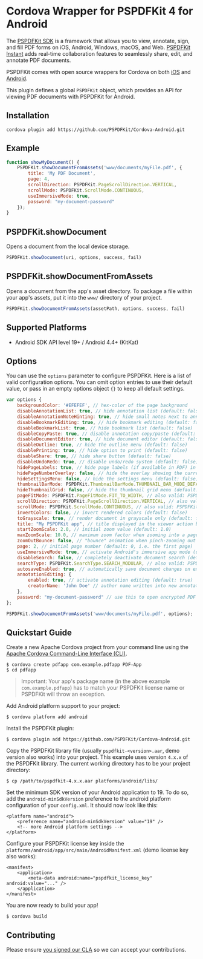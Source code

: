 # Cordova Wrapper for PSPDFKit 4 for Android

The [PSPDFKit SDK](https://pspdfkit.com/pdf-sdk/) is a framework that allows you to view, annotate, sign, and fill PDF forms on iOS, Android, Windows, macOS, and Web. [PSPDFKit Instant](https://pspdfkit.com/instant/) adds real-time collaboration features to seamlessly share, edit, and annotate PDF documents.

PSPDFKit comes with open source wrappers for Cordova on both [iOS](https://pspdfkit.com/guides/ios/current/other-languages/apache-cordova-phonegap/) and [Android](https://pspdfkit.com/guides/android/current/other-languages/apache-cordova-phonegap/).

This plugin defines a global `PSPDFKit` object, which provides an API for viewing PDF documents with PSPDFKit for Android.

## Installation

	cordova plugin add https://github.com/PSPDFKit/Cordova-Android.git

## Example

```javascript
function showMyDocument() {
	PSPDFKit.showDocumentFromAssets('www/documents/myFile.pdf', {
		title: 'My PDF Document',
		page: 4,
		scrollDirection: PSPDFKit.PageScrollDirection.VERTICAL,
		scrollMode: PSPDFKit.ScrollMode.CONTINUOUS,
		useImmersiveMode: true,
		password: "my-document-password"
	});
}
```

## PSPDFKit.showDocument

Opens a document from the local device storage.

```javascript
PSPDFKit.showDocument(uri, options, success, fail)
```

## PSPDFKit.showDocumentFromAssets

Opens a document from the app's asset directory. To package a file within your app's assets, put it into the `www/` directory of your project.

```javascript
PSPDFKit.showDocumentFromAssets(assetPath, options, success, fail)
```

## Supported Platforms

* Android SDK API level 19+ / Android 4.4+ (KitKat)

## Options

You can use the `options` parameter to configure PSPDFKit. Here is a list of valid configuration options. You can omit option entries to use their default value, or pass in an empty options object `{}` to keep all default settings.

```javascript
var options {
	backgroundColor: '#EFEFEF', // hex-color of the page background
	disableAnnotationList: true, // hide annotation list (default: false)
	disableAnnotationNoteHinting: true, // hide small notes next to annotations that have a text set (default: false)
	disableBookmarkEditing: true, // hide bookmark editing (default: false)
	disableBookmarkList: true, // hide bookmark list (default: false)
	disableCopyPaste: true, // disable annotation copy/paste (default: false)
	disableDocumentEditor: true, // hide document editor (default: false)
	disableOutline: true, // hide the outline menu (default: false)
	disablePrinting: true, // hide option to print (default: false)
	disableShare: true, // hide share button (default: false)
	disableUndoRedo: true, // disable undo/redo system (default: false)      
	hidePageLabels: true, // hide page labels (if available in PDF) in page overlay and thumbnail grid (default: false)  
	hidePageNumberOverlay: false, // hide the overlay showing the current page (default: false)
	hideSettingsMenu: false, // hide the settings menu (default: false)
	thumbnailBarMode: PSPDFKit.ThumbnailBarMode.THUMBNAIL_BAR_MODE_DEFAULT, // show static thumbnail bar. Also valid: THUMBNAIL_BAR_MODE_DEFAULT, THUMBNAIL_BAR_MODE_SCROLLABLE
	hideThumbnailGrid: false, // hide the thumbnail grid menu (default: false)
	pageFitMode: PSPDFKit.PageFitMode.FIT_TO_WIDTH, // also valid: PSPDFKit.PageFitMode.FIT_TO_SCREEN
	scrollDirection: PSPDFKit.PageScrollDirection.VERTICAL, // also valid: PSPDFKit.PageScrollDirection.HORIZONTAL
	scrollMode: PSPDFKit.ScrollMode.CONTINUOUS, // also valid: PSPDFKit.ScrollMode.PER_PAGE
	invertColors: false, // invert rendered colors (default: false)
	toGrayscale: true, // render document in grayscale only (default: false)
	title: "My PSPDFKit app", // title displayed in the viewer action bar
	startZoomScale: 2.0, // initial zoom value (default: 1.0)
	maxZoomScale: 10.0, // maximum zoom factor when zooming into a page (default: 15.0)
	zoomOutBounce: false, // "bounce" animation when pinch-zooming out (default: true)
	page: 2, // initial page number (default: 0, i.e. the first page)
	useImmersiveMode: true, // activate Android's immersive app mode (default: false)
	disableSearch: false, // completely deactivate document search (default: false)
	searchType: PSPDFKit.SearchType.SEARCH_MODULAR, // also valid: PSPDFKit.SearchType.SEARCH_INLINE
	autosaveEnabled: true, // automatically save document changes on exit (default: true)
	annotationEditing: {
		enabled: true, // activate annotation editing (default: true)
		creatorName: 'John Doe' // author name written into new annotations (default: null)
	},
	password: "my-document-password" // use this to open encrypted PDF files
};

PSPDFKit.showDocumentFromAssets('www/documents/myFile.pdf', options);
```

## Quickstart Guide

Create a new Apache Cordova project from your command line using the [Apache Cordova Command-Line Interface (CLI)](https://cordova.apache.org/docs/en/5.1.1/index.html).

	$ cordova create pdfapp com.example.pdfapp PDF-App
	$ cd pdfapp

> Important: Your app's package name (in the above example `com.example.pdfapp`) has to match your PSPDFKit license name or PSPDFKit will throw an exception.

Add Android platform support to your project:

	$ cordova platform add android

Install the PSPDFKit plugin:

	$ cordova plugin add https://github.com/PSPDFKit/Cordova-Android.git

Copy the PSPDFKit library file (usually `pspdfkit-<version>.aar`, demo version also works) into your project. This example uses version `4.x.x` of the PSPDFKit library. The current working directory has to be your project directory:

	$ cp /path/to/pspdfkit-4.x.x.aar platforms/android/libs/

Set the minimum SDK version of your Android application to 19. To do so, add the `android-minSdkVersion` preference to the android platform configuration of your `config.xml`. It should now look like this:

	<platform name="android">
        <preference name="android-minSdkVersion" value="19" />
        <!-- more Android platform settings -->
    </platform>

Configure your PSPDFKit license key inside the `platforms/android/app/src/main/AndroidManifest.xml` (demo license key also works):

	<manifest>
		<application>
			<meta-data android:name="pspdfkit_license_key" android:value="..." />
		</application>
	</manifest>

You are now ready to build your app!

	$ cordova build

 ## Contributing

 Please ensure [you signed our CLA](https://pspdfkit.com/guides/web/current/miscellaneous/contributing/) so we can accept your contributions.
